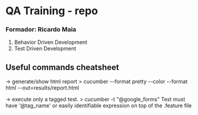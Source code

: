 # QA Training - repo

### Formador: Ricardo Maia

1. Behavior Driven Development
2. Test Driven Development

## Useful commands cheatsheet
-> generate/show html report > cucumber --format pretty --color --format html --out=results/report.html

-> execute only a tagged test. > cucumber -t "@google_forms"
  Test must have '@tag_name' or easily identifiable expression on top of the .feature file